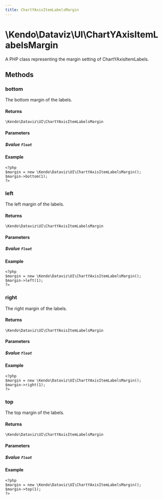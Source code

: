 ```yaml
---
title: ChartYAxisItemLabelsMargin
---
```


# \Kendo\Dataviz\UI\ChartYAxisItemLabelsMargin

A PHP class representing the margin setting of ChartYAxisItemLabels.


## Methods

### bottom
The bottom margin of the labels.

#### Returns
`\Kendo\Dataviz\UI\ChartYAxisItemLabelsMargin`

#### Parameters

##### $value `float`



#### Example 
    <?php
    $margin = new \Kendo\Dataviz\UI\ChartYAxisItemLabelsMargin();
    $margin->bottom(1);
    ?>

### left
The left margin of the labels.

#### Returns
`\Kendo\Dataviz\UI\ChartYAxisItemLabelsMargin`

#### Parameters

##### $value `float`



#### Example 
    <?php
    $margin = new \Kendo\Dataviz\UI\ChartYAxisItemLabelsMargin();
    $margin->left(1);
    ?>

### right
The right margin of the labels.

#### Returns
`\Kendo\Dataviz\UI\ChartYAxisItemLabelsMargin`

#### Parameters

##### $value `float`



#### Example 
    <?php
    $margin = new \Kendo\Dataviz\UI\ChartYAxisItemLabelsMargin();
    $margin->right(1);
    ?>

### top
The top margin of the labels.

#### Returns
`\Kendo\Dataviz\UI\ChartYAxisItemLabelsMargin`

#### Parameters

##### $value `float`



#### Example 
    <?php
    $margin = new \Kendo\Dataviz\UI\ChartYAxisItemLabelsMargin();
    $margin->top(1);
    ?>

